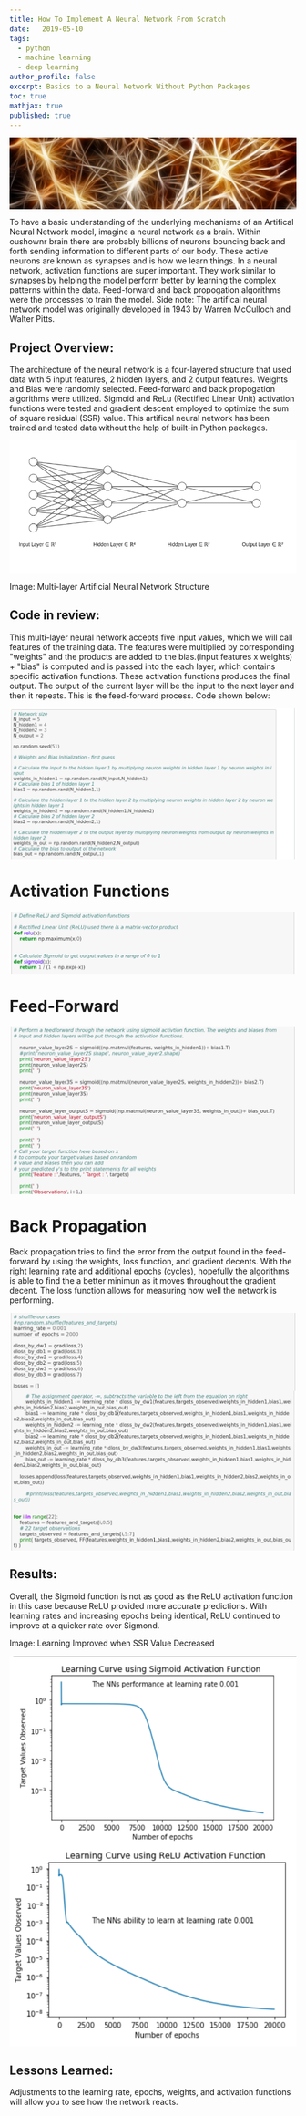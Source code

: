 ```yaml
---
title: How To Implement A Neural Network From Scratch
date:   2019-05-10
tags:
  - python
  - machine learning
  - deep learning
author_profile: false
excerpt: Basics to a Neural Network Without Python Packages
toc: true
mathjax: true
published: true
---
```


<img src="../assets/how-to-implement-a-neural-network-from-scratch/neural_network_fibers.jpeg" align="center" >

To have a basic understanding of the underlying mechanisms of an Artifical Neural Network model, imagine a neural network as a brain. Within oushownr brain there are probably billions of neurons bouncing back and forth sending information to different parts of our body. These active neurons are known as synapses and is how we learn things. In a neural network, activation functions are super important. They work similar to synapses by helping the model perform better by learning the complex patterns within the data. Feed-forward and back propogation algorithms were the processes to train the model. Side note: The artifical neural network model was originally developed in 1943 by Warren McCulloch and Walter Pitts. 

## Project Overview:

The architecture of the neural network is a four-layered structure that used data with 5 input features, 2 
hidden layers, and 2 output features. Weights and Bias were randomly selected. Feed-forward and back propogation algorithms 
were utilized. Sigmoid and ReLu (Rectified Linear Unit) activation functions were tested and gradient descent employed to 
optimize the sum of square residual (SSR) value. This artifical neural network has been trained and tested data without the help of built-in Python packages.

<img src="../assets/how-to-implement-a-neural-network-from-scratch/Network_structure.png" align="center">

Image: Multi-layer Artificial Neural Network Structure

## Code in review:
This multi-layer neural network accepts five input values, which we will call features of the training 
data. The features were multiplied by corresponding "weights" and the products are added to the bias.(input features x weights) + "bias" is computed and is passed into the each layer, which contains specific activation functions. These activation functions produces the final output. The output of the current layer will be the input to the next layer and then it repeats. This is the feed-forward process. Code shown below:

<img src="../assets/how-to-implement-a-neural-network-from-scratch/feedforward_intializing.png" align="center" >

# Activation Functions
<img src="../assets/how-to-implement-a-neural-network-from-scratch/activation_functions.png" align="center" >

# Feed-Forward 
<img src="../assets/how-to-implement-a-neural-network-from-scratch/forward_feed.png" align="center" >

# Back Propagation
Back propagation tries to find the error from the output found in the feed-forward by using the weights, loss function, and 
gradient decents. With the right learning rate and additional epochs (cycles), hopefully the algorithms is able to find the a 
better minimun as it moves throughout the gradient decent. The loss function allows for measuring how well the network is 
performing.

<img src="../assets/how-to-implement-a-neural-network-from-scratch/learningrate_lossfunction.png" align="center" >

<img src="../assets/how-to-implement-a-neural-network-from-scratch/back_proprogation.png" align="center" >

## Results:  
Overall, the Sigmoid function is not as good as the ReLU activation function in this case because ReLU provided 
more accurate predictions. With learning rates and increasing epochs being identical, ReLU continued to improve at a quicker 
rate over Sigmond. 

Image: Learning Improved when SSR Value Decreased

<img src="../assets/how-to-implement-a-neural-network-from-scratch/NNSigmoid.png" align="center" >
<img src="../assets/how-to-implement-a-neural-network-from-scratch/NNReLu.png" align="center" >
 
 ## Lessons Learned:
Adjustments to the learning rate, epochs, weights, and activation functions will allow you to see how the network reacts.
